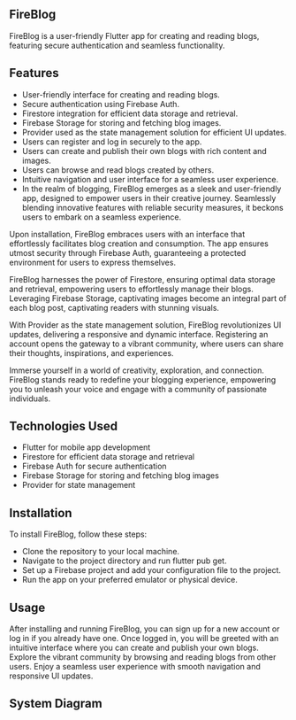## FireBlog
FireBlog is a user-friendly Flutter app for creating and reading blogs, featuring secure authentication and seamless functionality.

## Features
- User-friendly interface for creating and reading blogs.
- Secure authentication using Firebase Auth.
- Firestore integration for efficient data storage and retrieval.
- Firebase Storage for storing and fetching blog images.
- Provider used as the state management solution for efficient UI updates.
- Users can register and log in securely to the app.
- Users can create and publish their own blogs with rich content and images.
- Users can browse and read blogs created by others.
- Intuitive navigation and user interface for a seamless user experience.
- In the realm of blogging, FireBlog emerges as a sleek and user-friendly app, designed to empower users in their creative journey. Seamlessly blending innovative features with reliable security measures, it beckons users to embark on a seamless experience.

Upon installation, FireBlog embraces users with an interface that effortlessly facilitates blog creation and consumption. The app ensures utmost security through Firebase Auth, guaranteeing a protected environment for users to express themselves.

FireBlog harnesses the power of Firestore, ensuring optimal data storage and retrieval, empowering users to effortlessly manage their blogs. Leveraging Firebase Storage, captivating images become an integral part of each blog post, captivating readers with stunning visuals.

With Provider as the state management solution, FireBlog revolutionizes UI updates, delivering a responsive and dynamic interface. Registering an account opens the gateway to a vibrant community, where users can share their thoughts, inspirations, and experiences.

Immerse yourself in a world of creativity, exploration, and connection. FireBlog stands ready to redefine your blogging experience, empowering you to unleash your voice and engage with a community of passionate individuals.

## Technologies Used
- Flutter for mobile app development
- Firestore for efficient data storage and retrieval
- Firebase Auth for secure authentication
- Firebase Storage for storing and fetching blog images
- Provider for state management

## Installation
To install FireBlog, follow these steps:

- Clone the repository to your local machine.
- Navigate to the project directory and run flutter pub get.
- Set up a Firebase project and add your configuration file to the project.
- Run the app on your preferred emulator or physical device.

## Usage
After installing and running FireBlog, you can sign up for a new account or log in if you already have one. Once logged in, you will be greeted with an intuitive interface where you can create and publish your own blogs. Explore the vibrant community by browsing and reading blogs from other users. Enjoy a seamless user experience with smooth navigation and responsive UI updates.

## System Diagram

